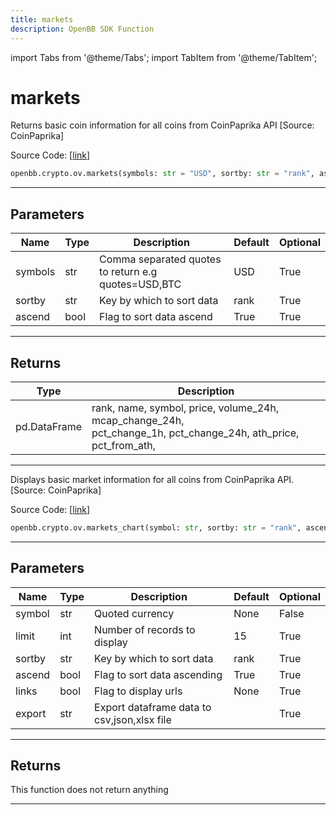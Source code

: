 ```yaml
---
title: markets
description: OpenBB SDK Function
---
```


import Tabs from '@theme/Tabs';
import TabItem from '@theme/TabItem';

# markets

<Tabs>
<TabItem value="model" label="Model" default>

Returns basic coin information for all coins from CoinPaprika API [Source: CoinPaprika]

Source Code: [[link](https://github.com/OpenBB-finance/OpenBBTerminal/tree/main/openbb_terminal/cryptocurrency/overview/coinpaprika_model.py#L223)]

```python
openbb.crypto.ov.markets(symbols: str = "USD", sortby: str = "rank", ascend: bool = True)
```

---

## Parameters

| Name | Type | Description | Default | Optional |
| ---- | ---- | ----------- | ------- | -------- |
| symbols | str | Comma separated quotes to return e.g quotes=USD,BTC | USD | True |
| sortby | str | Key by which to sort data | rank | True |
| ascend | bool | Flag to sort data ascend | True | True |


---

## Returns

| Type | Description |
| ---- | ----------- |
| pd.DataFrame | rank, name, symbol, price, volume_24h, mcap_change_24h,<br/>pct_change_1h, pct_change_24h, ath_price, pct_from_ath, |
---

</TabItem>
<TabItem value="view" label="Chart">

Displays basic market information for all coins from CoinPaprika API. [Source: CoinPaprika]

Source Code: [[link](https://github.com/OpenBB-finance/OpenBBTerminal/tree/main/openbb_terminal/cryptocurrency/overview/coinpaprika_view.py#L105)]

```python
openbb.crypto.ov.markets_chart(symbol: str, sortby: str = "rank", ascend: bool = True, limit: int = 15, export: str = "")
```

---

## Parameters

| Name | Type | Description | Default | Optional |
| ---- | ---- | ----------- | ------- | -------- |
| symbol | str | Quoted currency | None | False |
| limit | int | Number of records to display | 15 | True |
| sortby | str | Key by which to sort data | rank | True |
| ascend | bool | Flag to sort data ascending | True | True |
| links | bool | Flag to display urls | None | True |
| export | str | Export dataframe data to csv,json,xlsx file |  | True |


---

## Returns

This function does not return anything

---

</TabItem>
</Tabs>
